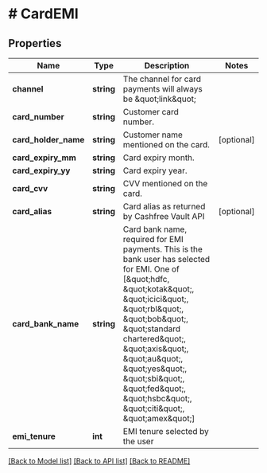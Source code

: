 # # CardEMI

## Properties

Name | Type | Description | Notes
------------ | ------------- | ------------- | -------------
**channel** | **string** | The channel for card payments will always be \&quot;link\&quot; |
**card_number** | **string** | Customer card number. |
**card_holder_name** | **string** | Customer name mentioned on the card. | [optional]
**card_expiry_mm** | **string** | Card expiry month. |
**card_expiry_yy** | **string** | Card expiry year. |
**card_cvv** | **string** | CVV mentioned on the card. |
**card_alias** | **string** | Card alias as returned by Cashfree Vault API | [optional]
**card_bank_name** | **string** | Card bank name, required for EMI payments. This is the bank user has selected for EMI. One of [\&quot;hdfc, \&quot;kotak\&quot;, \&quot;icici\&quot;, \&quot;rbl\&quot;, \&quot;bob\&quot;, \&quot;standard chartered\&quot;, \&quot;axis\&quot;, \&quot;au\&quot;, \&quot;yes\&quot;, \&quot;sbi\&quot;, \&quot;fed\&quot;, \&quot;hsbc\&quot;, \&quot;citi\&quot;, \&quot;amex\&quot;] |
**emi_tenure** | **int** | EMI tenure selected by the user |

[[Back to Model list]](../../README.md#models) [[Back to API list]](../../README.md#endpoints) [[Back to README]](../../README.md)
